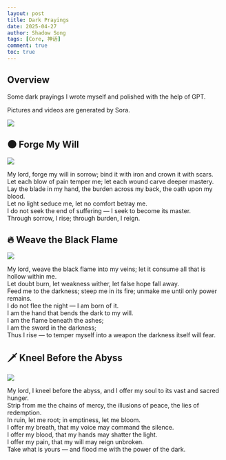 ```yaml
---
layout: post
title: Dark Prayings
date: 2025-04-27
author: Shadow Song
tags: [Core, 神话]
comment: true
toc: true
---
```


## Overview

Some dark prayings I wrote myself and polished with the help of GPT. 

Pictures and videos are generated by Sora. 

![](https://lh3.googleusercontent.com/pw/AP1GczMua3GDGIZ0QmggN-UfJdA3uufCEwRYLSA8j3Nc_hE8B0BGHGQdeSZt3E88w_1FD79AjFaBu3tKtO27Kv_lF1hz_4XZ2lC2pnro3yuWzAV54oyHbVnjq8fAd4GKiaTUW9-AweZFdxNqKhmEO2BeXp28Cg=w778-h1294-s-no-gm?authuser=0)

## 🌑 Forge My Will

![](https://lh3.googleusercontent.com/pw/AP1GczM_h-Q3npNsPA67QANQwKkJk68ajauOmGMdnlpEMVaD9ZGOYWOOgVmq9EVUUAbFUGYWDeePOMhTV1NrvnAzQWCbBx6qZuSs_SPXZtJ73ZniViNfDbhy2ibFfHn5U2P40mvXGkUDaj9Wpf9Jgtsx5XYjOA=w1536-h1024-s-no-gm?authuser=0)

My lord, forge my will in sorrow; bind it with iron and crown it with scars.   
Let each blow of pain temper me; let each wound carve deeper mastery.    
Lay the blade in my hand, the burden across my back, the oath upon my blood.   
Let no light seduce me, let no comfort betray me.   
I do not seek the end of suffering — I seek to become its master.   
Through sorrow, I rise; through burden, I reign.   


## 🔥 Weave the Black Flame

![](https://lh3.googleusercontent.com/pw/AP1GczNDGltqwap3ue3-9-MI9vnd9_15IWhDwQPEmVNluSiOOediQ5FwSnvJ4nyWrbDvOkturX4lGNy4bG4lbOJaMC7D3_LfI5pNSiEKmLDZgHtopG5yNzaefJ6nk--9djt1nLdBJjlDypSOEtwSTHnIRfMgZg=w1536-h1024-s-no-gm?authuser=0)

My lord, weave the black flame into my veins; let it consume all that is hollow within me.   
Let doubt burn, let weakness wither, let false hope fall away.   
Feed me to the darkness; steep me in its fire; unmake me until only power remains.   
I do not flee the night — I am born of it.      
I am the hand that bends the dark to my will.     
I am the flame beneath the ashes;   
I am the sword in the darkness;    
Thus I rise — to temper myself into a weapon the darkness itself will fear.


## 🗡️ Kneel Before the Abyss 

![](https://lh3.googleusercontent.com/pw/AP1GczPd-FUAmTSCZNaaEu3yieVdmEfUl6SfFKMzPkhWvlyuuyOpiJeceh9e_VVPwk_OHJt535coBpowhp43p2BcBqT9vPUs10KWF7iBEgyYgScWDp3274SLzdSio46kBb7JC5qJE1w7TW152qGPmGidfTxUrw=w1536-h1024-s-no-gm?authuser=0)

My lord, I kneel before the abyss, and I offer my soul to its vast and sacred hunger.   
Strip from me the chains of mercy, the illusions of peace, the lies of redemption.     
In ruin, let me root; in emptiness, let me bloom.     
I offer my breath, that my voice may command the silence.      
I offer my blood, that my hands may shatter the light.   
I offer my pain, that my will may reign unbroken.   
Take what is yours — and flood me with the power of the dark.   